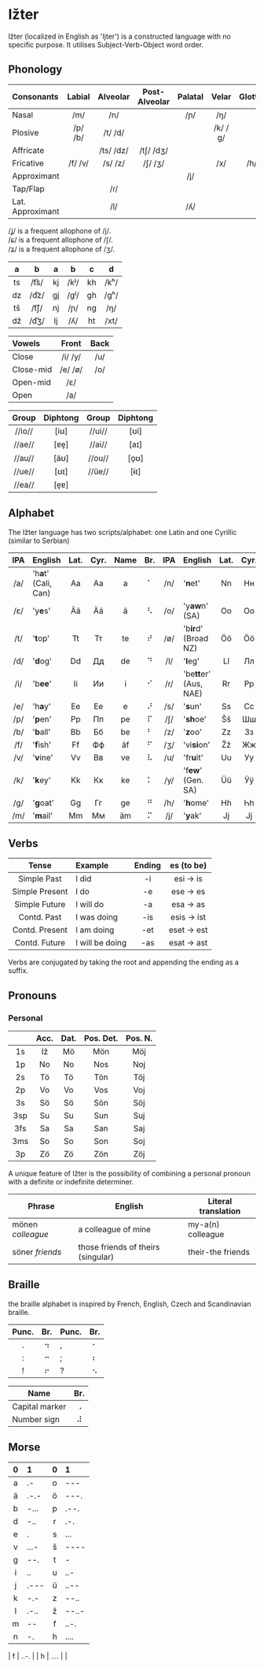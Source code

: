 # Ižter

Ižter (localized in English as 'Ijter') is a constructed language with no specific purpose.
It utilises Subject-Verb-Object word order.
## Phonology

| Consonants       | Labial  | Alveolar  | Post-Alveolar | Palatal | Velar | Glottal |
|:---------------- |:-------:|:---------:|:---------:|:---:|:-------:|:---:|
| Nasal            | /m/     | /n/       |           | /ɲ/ | /ŋ/     |     |
| Plosive          | /p/ /b/ | /t/ /d/   |           |     | /k/ /ɡ/ |     |
| Affricate        |         | /ts/ /dz/ | /tʃ/ /dʒ/ |     |         |     |
| Fricative        | /f/ /v/ | /s/ /z/   | /ʃ/ /ʒ/   |     | /x/     | /h/ |
| Approximant      |         |           |           | /j/ |         |     |
| Tap/Flap         |         | /ɾ/       |           |     |         |     |
| Lat. Approximant |         | /l/       |           | /ʎ/ |         |     |

/ʝ/ is a frequent allophone of /j/.  
/ɕ/ is a frequent allophone of /ʃ/.  
/ʑ/ is a frequent allophone of /ʒ/.

| a  | b    | a  | b    | c  | d    |
|:--:|:----:|:--:|:----:|:--:|:----:|
| ts | /t͡s/ | kj | /kʲ/ | kh | /kʰ/ |
| dz | /d͡z/ | gj | /gʲ/ | gh | /gʰ/ |
| tš | /t͡ʃ/ | nj | /ɲ/  | ng | /ŋ/  |
| dž | /d͡ʒ/ | lj | /ʎ/  | ht | /xt/ |

| Vowels    | Front   | Back |
|:--------- |:-------:|:----:|
| Close     | /i/ /y/ | /u/  |
| Close-mid | /e/ /ø/ | /o/  |
| Open-mid  | /ɛ/     |      |
| Open      | /a/     |      |

| Group  | Diphtong | Group  | Diphtong |
|:------:|:-----:|:------:|:-----:|
| //io// | \[iʊ] | //ui// | \[ʊi] |
| //ae// | \[ɐe̞] | //ai// | \[aɪ] |
| //au// | \[äʊ] | //ou// | \[o̞ʊ] |
| //ue// | \[ʊɪ] | //üe// | \[ɨɪ] |
| //ea// | \[e̞ɐ] |  |  |

## Alphabet
The Ižter language has two scripts/alphabet: one Latin and one Cyrillic (similar to Serbian)

| IPA | English | Lat. | Cyr. | Name | Br. | IPA | English | Lat. | Cyr. | Name | Br. |
|:---:|:------- |:----:|:----:|:-:|:---:|:---:|:------- |:----:|:----:|:-:|:---:|
| /a/ | 'h**a**t' (Cali, Can) | Aa | Аа | a  | ⠁ | /n/ | '**n**et'               | Nn | Нн | än | ⠝ |
| /ɛ/ | 'y**e**s'             | Ää | Ӓӓ | ä  | ⠣ | /o/ | 'y**aw**n' (SA)         | Oo | Оо | o  | ⠕ |
| /t/ | '**t**op'             | Tt | Тт | te | ⠞ | /ø/ | 'b**ir**d' (Broad NZ)   | Öö | Ӧӧ | ö  | ⠪ |
| /d/ | '**d**og'             | Dd | Дд | de | ⠙ | /l/ | '**l**eg'               | Ll | Лл | äl | ⠇ |
| /i/ | 'b**ee**'             | Ii | Ии | i  | ⠊ | /ɾ/ | 'be**tt**er' (Aus, NAE) | Rr | Рр | är | ⠗ |
| /e/ | 'h**a**y'             | Ee | Ее | e  | ⠜ | /s/ | '**s**un'               | Ss | Сс | äs | ⠎ |
| /p/ | '**p**en'             | Pp | Пп | pe | ⠏ | /ʃ/ | '**sh**oe'              | Šš | Шш | äš | ⠱ |
| /b/ | '**b**all'            | Bb | Бб | be | ⠃ | /z/ | '**z**oo'               | Zz | Зз | ze | ⠵ |
| /f/ | '**f**ish'            | Ff | Фф | äf | ⠋ | /ʒ/ | 'vi**si**on'            | Žž | Жж | že | ⠮ |
| /v/ | '**v**ine'            | Vv | Вв | ve | ⠧ | /u/ | 'fr**u**it'             | Uu | Уу | u  | ⠥ |
| /k/ | '**k**ey'             | Kk | Кк | ke | ⠅ | /y/ | 'f**ew**' (Gen. SA)     | Üü | Ӱӱ | ü  | ⠽ |
| /g/ | '**g**oat'            | Gg | Гг | ge | ⠛ | /h/ | '**h**ome'              | Hh | Һһ | he | ⠓ |
| /m/ | '**m**ail'            | Mm | Мм | äm | ⠍ | /j/ | '**y**ak'               | Jj | Јј | je | ⠚ |

## Verbs

| Tense          | Example         | Ending | es (to be) |
|:---:           |:---             |:---:   | :---:      |
| Simple Past    | I did           | -i     | esi → is   |
| Simple Present | I do            | -e     | ese → es   |
| Simple Future  | I will do       | -a     | esa → as   |
| Contd. Past    | I was doing     | -is    | esis → ist |
| Contd. Present | I am doing      | -et    | eset → est |
| Contd. Future  | I will be doing | -as    | esat → ast |



Verbs are conjugated by taking the root and appending the ending as a suffix.

## Pronouns

### Personal

|     | Acc. | Dat. | Pos. Det. | Pos. N. |
|:---:|:---: |:---: |:---: |:---:|
| 1s  | Iž | Mö | Mön | Möj |
| 1p  | No | No | Nos | Noj |
| 2s  | Tö | Tö | Tön | Töj |
| 2p  | Vo | Vo | Vos | Voj |
| 3s  | Sö | Sö | Sön | Söj |
| 3sp | Su | Su | Sun | Suj |
| 3fs | Sa | Sa | San | Saj |
| 3ms | So | So | Son | Soj |
| 3p  | Zö | Zö | Zön | Zöj |

A unique feature of Ižter is the possibility of combining a personal pronoun with a definite or indefinite determiner.

| Phrase | English | Literal translation |
| --- | --- | --- |
| mönen _colleague_ | a colleague of mine                | my-a(n) colleague |
| söner _friends_   | those friends of theirs (singular) | their-the friends |

## Braille

the braille alphabet is inspired by French, English, Czech and Scandinavian braille.

| Punc. | Br. | Punc. | Br. |
|:-----:|:---:|:------|:---:|
| .     | ⠲   | ,     | ⠂  |
| :     | ⠒   | ;     | ⠆  |
| !     | ⠖   | ?     | ⠢  |

| Name     | Br. |
| ---      |:---:|
| Capital marker | ⠠ |
| Number sign    | ⠼ |

## Morse

| 0 | 1 | 0 | 1 |
|:-:|:---  |:-:|:---|
| a | .-   | o | ---  |
| ä | .-.- | ö | ---. |
| b | -... | p | .--. |
| d | -..  | r | .-.  |
| e | .    | s | ...  |
| v | ...- | š | ---- |
| g | --.  | t | -    |
| i | ..   | u | ..-  |
| j | .--- | ü | ..-- |
| k | -.-  | z | --.. |
| l | .-.. | ž | --..- |
| m | --   | f | ..-. |
| n | -.   | h | .... |


| f | ..-. |
| h | .... |
| 
